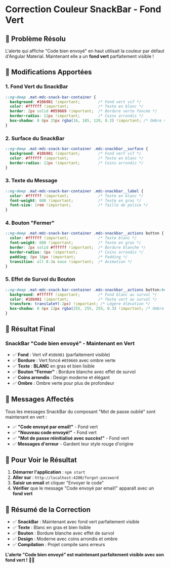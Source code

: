 # Correction Couleur SnackBar - Fond Vert

## 🎯 **Problème Résolu**

L'alerte qui affiche "Code bien envoyé" en haut utilisait la couleur par défaut d'Angular Material. Maintenant elle a un **fond vert** parfaitement visible !

## 🔧 **Modifications Apportées**

### **1. Fond Vert du SnackBar**
```css
::ng-deep .mat-mdc-snack-bar-container {
  background: #10b981 !important;        /* Fond vert vif */
  color: #ffffff !important;             /* Texte en blanc */
  border: 2px solid #059669 !important;  /* Bordure verte foncée */
  border-radius: 12px !important;        /* Coins arrondis */
  box-shadow: 0 8px 25px rgba(16, 185, 129, 0.3) !important; /* Ombre verte */
}
```

### **2. Surface du SnackBar**
```css
::ng-deep .mat-mdc-snack-bar-container .mdc-snackbar__surface {
  background: #10b981 !important;        /* Fond vert vif */
  color: #ffffff !important;             /* Texte en blanc */
  border-radius: 12px !important;        /* Coins arrondis */
}
```

### **3. Texte du Message**
```css
::ng-deep .mat-mdc-snack-bar-container .mdc-snackbar__label {
  color: #ffffff !important;             /* Texte en blanc */
  font-weight: 600 !important;           /* Texte en gras */
  font-size: 1rem !important;            /* Taille de police */
}
```

### **4. Bouton "Fermer"**
```css
::ng-deep .mat-mdc-snack-bar-container .mdc-snackbar__actions button {
  color: #ffffff !important;             /* Texte blanc */
  font-weight: 600 !important;           /* Texte en gras */
  border: 2px solid #ffffff !important;  /* Bordure blanche */
  border-radius: 8px !important;         /* Coins arrondis */
  padding: 8px 16px !important;          /* Padding */
  transition: all 0.3s ease !important;  /* Animation */
}
```

### **5. Effet de Survol du Bouton**
```css
::ng-deep .mat-mdc-snack-bar-container .mdc-snackbar__actions button:hover {
  background: #ffffff !important;        /* Fond blanc au survol */
  color: #10b981 !important;             /* Texte vert au survol */
  transform: translateY(-2px) !important; /* Légère élévation */
  box-shadow: 0 4px 12px rgba(255, 255, 255, 0.3) !important; /* Ombre blanche */
}
```

## 🎨 **Résultat Final**

### **SnackBar "Code bien envoyé" - Maintenant en Vert**
- ✅ **Fond** : Vert vif `#10b981` (parfaitement visible)
- ✅ **Bordure** : Vert foncé `#059669` avec ombre verte
- ✅ **Texte** : **BLANC** en gras et bien lisible
- ✅ **Bouton "Fermer"** : Bordure blanche avec effet de survol
- ✅ **Coins arrondis** : Design moderne et élégant
- ✅ **Ombre** : Ombre verte pour plus de profondeur

## 📱 **Messages Affectés**

Tous les messages SnackBar du composant "Mot de passe oublié" sont maintenant en vert :
- ✅ **"Code envoyé par email!"** - Fond vert
- ✅ **"Nouveau code envoyé!"** - Fond vert  
- ✅ **"Mot de passe réinitialisé avec succès!"** - Fond vert
- ✅ **Messages d'erreur** - Gardent leur style rouge d'origine

## 📱 **Pour Voir le Résultat**

1. **Démarrer l'application** : `npm start`
2. **Aller sur** : `http://localhost:4200/forgot-password`
3. **Saisir un email** et cliquer "Envoyer le code"
4. **Vérifier** que le message "Code envoyé par email!" apparaît avec un **fond vert**

## 🎉 **Résumé de la Correction**

- ✅ **SnackBar** : Maintenant avec fond vert parfaitement visible
- ✅ **Texte** : Blanc en gras et bien lisible
- ✅ **Bouton** : Bordure blanche avec effet de survol
- ✅ **Design** : Moderne avec coins arrondis et ombre
- ✅ **Compilation** : Projet compile sans erreurs

**L'alerte "Code bien envoyé" est maintenant parfaitement visible avec son fond vert !** 🚀✨
